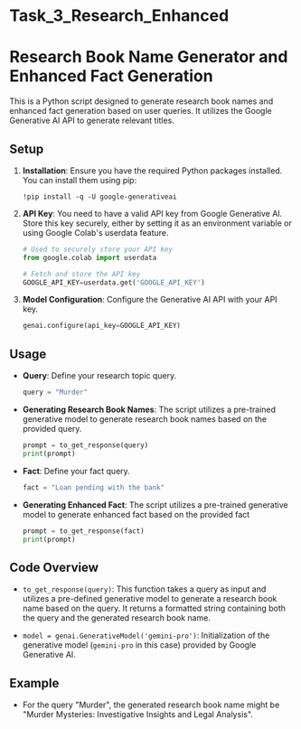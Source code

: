 # Task_3_Research_Enhanced



# Research Book Name Generator and Enhanced Fact Generation 

This is a Python script designed to generate research book names and enhanced fact generation based on user queries. It utilizes the Google Generative AI API to generate relevant titles.

## Setup

1. **Installation**: Ensure you have the required Python packages installed. You can install them using pip:

    ```
    !pip install -q -U google-generativeai
    ```

2. **API Key**: You need to have a valid API key from Google Generative AI. Store this key securely, either by setting it as an environment variable or using Google Colab's userdata feature.

    ```python
    # Used to securely store your API key
    from google.colab import userdata

    # Fetch and store the API key
    GOOGLE_API_KEY=userdata.get('GOOGLE_API_KEY')
    ```

3. **Model Configuration**: Configure the Generative AI API with your API key.

    ```python
    genai.configure(api_key=GOOGLE_API_KEY)
    ```

## Usage

- **Query**: Define your research topic query.

    ```python
    query = "Murder"
    ```

- **Generating Research Book Names**: The script utilizes a pre-trained generative model to generate research book names based on the provided query.

    ```python
    prompt = to_get_response(query)
    print(prompt)
    ```

- **Fact**: Define your fact query.

    ```python
    fact = "Loan pending with the bank"
    ```

- **Generating Enhanced Fact**: The script utilizes a pre-trained generative model to generate enhanced fact based on the provided fact
    ```python
    prompt = to_get_response(fact)
    print(prompt)
    ```
    

## Code Overview

- `to_get_response(query)`: This function takes a query as input and utilizes a pre-defined generative model to generate a research book name based on the query. It returns a formatted string containing both the query and the generated research book name.

- `model = genai.GenerativeModel('gemini-pro')`: Initialization of the generative model (`gemini-pro` in this case) provided by Google Generative AI.

## Example

- For the query "Murder", the generated research book name might be "Murder Mysteries: Investigative Insights and Legal Analysis".


